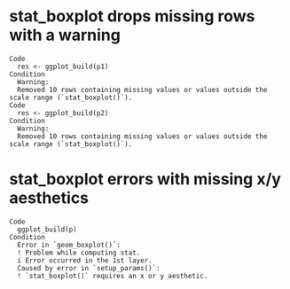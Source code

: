 # stat_boxplot drops missing rows with a warning

    Code
      res <- ggplot_build(p1)
    Condition
      Warning:
      Removed 10 rows containing missing values or values outside the scale range (`stat_boxplot()`).
    Code
      res <- ggplot_build(p2)
    Condition
      Warning:
      Removed 10 rows containing missing values or values outside the scale range (`stat_boxplot()`).

# stat_boxplot errors with missing x/y aesthetics

    Code
      ggplot_build(p)
    Condition
      Error in `geom_boxplot()`:
      ! Problem while computing stat.
      i Error occurred in the 1st layer.
      Caused by error in `setup_params()`:
      ! `stat_boxplot()` requires an x or y aesthetic.

